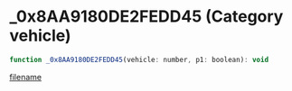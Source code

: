 # _0x8AA9180DE2FEDD45 (Category vehicle)

```js
function _0x8AA9180DE2FEDD45(vehicle: number, p1: boolean): void
```

[filename](_0x8AA9180DE2FEDD45_m.md ':include')